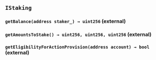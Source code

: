 ## `IStaking`






### `getBalance(address staker_) → uint256` (external)





### `getAmountsToStake() → uint256, uint256, uint256` (external)





### `getEligibilityForActionProvision(address account) → bool` (external)







